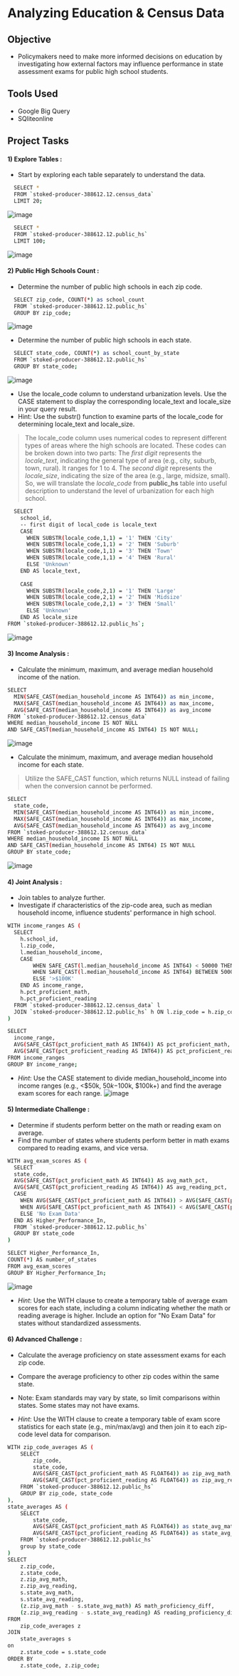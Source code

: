 # Analyzing Education & Census Data

## Objective
- Policymakers need to make more informed decisions on education by investigating how external factors may influence performance in state assessment exams for public high school students.

## Tools Used
- Google Big Query
- SQliteonline

## Project Tasks

#### 1) Explore Tables :
- Start by exploring each table separately to understand the data.
```sh
  SELECT * 
  FROM `stoked-producer-388612.12.census_data` 
  LIMIT 20;
```
![image](https://github.com/HimanshuBaswal/Census-High_School_SQL-Project/assets/74957804/72a95014-f705-40ab-8e4a-b47dd484dc42)

```sh
  SELECT * 
  FROM `stoked-producer-388612.12.public_hs` 
  LIMIT 100;
```
![image](https://github.com/HimanshuBaswal/Census-High_School_SQL-Project/assets/74957804/6fc6e901-909c-4c24-80c6-15ed5cbfc55d)


#### 2) Public High Schools Count :
- Determine the number of public high schools in each zip code.
```sh
  SELECT zip_code, COUNT(*) as school_count
  FROM `stoked-producer-388612.12.public_hs`
  GROUP BY zip_code;
```
![image](https://github.com/HimanshuBaswal/Census-High_School_SQL-Project/assets/74957804/62bd9143-c04d-43ac-bc11-d5d77761a2b9)

- Determine the number of public high schools in each state.
```sh
  SELECT state_code, COUNT(*) as school_count_by_state
  FROM `stoked-producer-388612.12.public_hs`
  GROUP BY state_code;
```
![image](https://github.com/HimanshuBaswal/Census-High_School_SQL-Project/assets/74957804/8ba0c261-7153-465f-9284-9bcc016d3dcf)

- Use the locale_code column to understand urbanization levels. Use the CASE statement to display the corresponding locale_text and locale_size in your query result.
- Hint: Use the substr() function to examine parts of the locale_code for determining locale_text and locale_size.
> The locale_code column uses numerical codes to represent different types of areas where the high schools are located. These codes can be broken down into two parts:
> The *first digit* represents the *locale_text*, indicating the general type of area (e.g., city, suburb, town, rural). It ranges for 1 to 4.
> The *second digit* represents the *locale_size*, indicating the size of the area (e.g., large, midsize, small).
> So, we will translate the *locale_code* from **public_hs** table into useful description to understand the level of urbanization for each high school.

```sh
  SELECT
    school_id,
    -- first digit of local_code is locale_text
    CASE
      WHEN SUBSTR(locale_code,1,1) = '1' THEN 'City'
      WHEN SUBSTR(locale_code,1,1) = '2' THEN 'Suburb'
      WHEN SUBSTR(locale_code,1,1) = '3' THEN 'Town'
      WHEN SUBSTR(locale_code,1,1) = '4' THEN 'Rural'
      ELSE 'Unknown'
    END AS locale_text,
    
    CASE
      WHEN SUBSTR(locale_code,2,1) = '1' THEN 'Large'
      WHEN SUBSTR(locale_code,2,1) = '2' THEN 'Midsize'
      WHEN SUBSTR(locale_code,2,1) = '3' THEN 'Small'
      ELSE 'Unknown'
    END AS locale_size
FROM `stoked-producer-388612.12.public_hs`;
```
![image](https://github.com/HimanshuBaswal/Census-High_School_SQL-Project/assets/74957804/4df6c1ae-3902-45a4-bd5c-52a0ceeff80b)

#### 3) Income Analysis : 
- Calculate the minimum, maximum, and average median household income of the nation.
```sh
SELECT 
  MIN(SAFE_CAST(median_household_income AS INT64)) as min_income,
  MAX(SAFE_CAST(median_household_income AS INT64)) as max_income,
  AVG(SAFE_CAST(median_household_income AS INT64)) as avg_income
FROM `stoked-producer-388612.12.census_data`
WHERE median_household_income IS NOT NULL
AND SAFE_CAST(median_household_income AS INT64) IS NOT NULL;
```
![image](https://github.com/HimanshuBaswal/Census-High_School_SQL-Project/assets/74957804/39f04fd8-0fc1-4b74-9370-79a91d553daf)

- Calculate the minimum, maximum, and average median household income for each state.
> Utilize the SAFE_CAST function, which returns NULL instead of failing when the conversion cannot be performed.
```sh
SELECT 
  state_code,
  MIN(SAFE_CAST(median_household_income AS INT64)) as min_income,
  MAX(SAFE_CAST(median_household_income AS INT64)) as max_income,
  AVG(SAFE_CAST(median_household_income AS INT64)) as avg_income
FROM `stoked-producer-388612.12.census_data`
WHERE median_household_income IS NOT NULL
AND SAFE_CAST(median_household_income AS INT64) IS NOT NULL
GROUP BY state_code;
```
![image](https://github.com/HimanshuBaswal/Census-High_School_SQL-Project/assets/74957804/11f62923-4508-4377-a9cd-adb38463bb1c)

#### 4) Joint Analysis :
- Join tables to analyze further.
- Investigate if characteristics of the zip-code area, such as median household income, influence students' performance in high school.
```sh
WITH income_ranges AS (
  SELECT
    h.school_id,
    l.zip_code,
    l.median_household_income,
    CASE 
        WHEN SAFE_CAST(l.median_household_income AS INT64) < 50000 THEN '<$50K'
        WHEN SAFE_CAST(l.median_household_income AS INT64) BETWEEN 50000 AND 100000 THEN '<$50K-$100K'
        ELSE '>$100K'
    END AS income_range,
    h.pct_proficient_math,
    h.pct_proficient_reading
  FROM `stoked-producer-388612.12.census_data` l 
  JOIN `stoked-producer-388612.12.public_hs` h ON l.zip_code = h.zip_code
)

SELECT 
  income_range,
  AVG(SAFE_CAST(pct_proficient_math AS INT64)) AS pct_proficient_math,
  AVG(SAFE_CAST(pct_proficient_reading AS INT64)) AS pct_proficient_reading
FROM income_ranges
GROUP BY income_range;
```
- *Hint*: Use the CASE statement to divide median_household_income into income ranges (e.g., <$50k, $50k-$100k, $100k+) and find the average exam scores for each range.
![image](https://github.com/HimanshuBaswal/Census-High_School_SQL-Project/assets/74957804/6455f038-f5f1-445b-a0fa-46599697c673)

#### 5) Intermediate Challenge :
- Determine if students perform better on the math or reading exam on average.
- Find the number of states where students perform better in math exams compared to reading exams, and vice versa.
```sh
WITH avg_exam_scores AS (
  SELECT
  state_code,
  AVG(SAFE_CAST(pct_proficient_math AS INT64)) AS avg_math_pct,
  AVG(SAFE_CAST(pct_proficient_reading AS INT64)) AS avg_reading_pct,
  CASE 
    WHEN AVG(SAFE_CAST(pct_proficient_math AS INT64)) > AVG(SAFE_CAST(pct_proficient_reading AS INT64)) THEN 'Math'
    WHEN AVG(SAFE_CAST(pct_proficient_math AS INT64)) < AVG(SAFE_CAST(pct_proficient_reading AS INT64)) THEN 'Reading'
    ELSE 'No Exam Data'
  END AS Higher_Performance_In,
  FROM `stoked-producer-388612.12.public_hs`
  GROUP BY state_code
)

SELECT Higher_Performance_In,
COUNT(*) AS number_of_states
FROM avg_exam_scores
GROUP BY Higher_Performance_In;
```
![image](https://github.com/HimanshuBaswal/Census-High_School_SQL-Project/assets/74957804/5fa0b04c-ddc9-4a88-8e10-ccc2314f3134)

- *Hint*: Use the WITH clause to create a temporary table of average exam scores for each state, including a column indicating whether the math or reading average is higher. Include an option for "No Exam Data" for states without standardized assessments.

#### 6) Advanced Challenge :
- Calculate the average proficiency on state assessment exams for each zip code.
- Compare the average proficiency to other zip codes within the same state.
- Note: Exam standards may vary by state, so limit comparisons within states. Some states may not have exams.

- *Hint*: Use the WITH clause to create a temporary table of exam score statistics for each state (e.g., min/max/avg) and then join it to each zip-code level data for comparison.
```sh
WITH zip_code_averages AS (
	SELECT 
		zip_code,
		state_code,
    	AVG(SAFE_CAST(pct_proficient_math AS FLOAT64)) as zip_avg_math, 
    	AVG(SAFE_CAST(pct_proficient_reading AS FLOAT64)) as zip_avg_reading
	FROM `stoked-producer-388612.12.public_hs`
	GROUP BY zip_code, state_code
), 
state_averages AS (
	SELECT 
  		state_code,
  		AVG(SAFE_CAST(pct_proficient_math AS FLOAT64)) as state_avg_math, 
  		AVG(SAFE_CAST(pct_proficient_reading AS FLOAT64)) as state_avg_reading
	FROM `stoked-producer-388612.12.public_hs`
	group by state_code
)
SELECT
	z.zip_code,
    z.state_code,
    z.zip_avg_math,
    z.zip_avg_reading,
    s.state_avg_math,
    s.state_avg_reading,
    (z.zip_avg_math - s.state_avg_math) AS math_proficiency_diff,
    (z.zip_avg_reading - s.state_avg_reading) AS reading_proficiency_diff
FROM 
	zip_code_averages z
JOIN 
	state_averages s
on 
	z.state_code = s.state_code
ORDER BY 
	z.state_code, z.zip_code;
```
